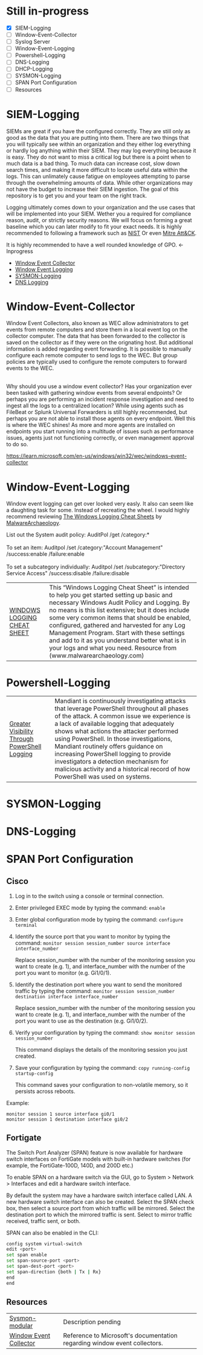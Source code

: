 # Still in-progress
- [x] SIEM-Logging
- [ ] Window-Event-Collector
- [ ] Syslog Server
- [ ] Window-Event-Logging
- [ ] Powershell-Logging
- [ ] DNS-Logging
- [ ] DHCP-Logging
- [ ] SYSMON-Logging
- [ ] SPAN Port Configuration
- [ ] Resources
# SIEM-Logging
SIEMs are great if you have the configured correctly. They are still only as good as the data that you are putting into them. There are two things that you will typically see within an organization and they either log everything or hardly log anything within their SIEM. They may log everything because it is easy. They do not want to miss a critical log but there is a point when to much data is a bad thing. To much data can increase cost, slow down search times, and making it more difficult to locate useful data within the logs. This can unlimately cause fatigue on employees attempting to parse through the overwhelming amounts of data. While other organizations may not have the budget to increase their SIEM ingestion. The goal of this repository is to get you and your team on the right track.  <br />

Logging ultimately comes down to your organization and the use cases that will be implemented into your SIEM. Wether you a required for compliance reason, audit, or strictly security reasons. We will focus on forming a great baseline which you can later modify to fit your exact needs. It is highly recommended to following a framework such as [NIST](https://www.nist.gov/) Or even [Mitre Att&CK](https://attack.mitre.org/). <br />

It is highly recommended to have a well rounded knowledge of GPO. <- Inprogress

- [Window Event Collector](#Window-Event-Collector)
- [Window Event Logging](#Window-Event-Logging)
- [SYSMON-Logging](#SYSMON)
- [DNS Logging](#DNS-Logging)

# Window-Event-Collector
Window Event Collectors, also known as WEC allow administrators to get events from remote computers and store them in a local event log on the collector computer. The data that has been forwarded to the collector is saved on the collector as if they were on the orignating host. But additional information is added regarding event forwarding. It is possible to manually configure each remote computer to send logs to the WEC. But group policies are typically used to configure the remote computers to forward events to the WEC.<br /><br />

Why should you use a window event collector? Has your organization ever been tasked with gathering window events from several endpoints? Or perhaps you are performing an incident response investigation and need to ingest all the logs to a centralized location? While using agents such as FileBeat or Splunk Universal Forwarders is still highly recommended, but perhaps you are not able to install those agents on every endpoint. Well this is where the WEC shines! As more and more agents are installed on endpoints you start running into a multitude of issues such as performance issues, agents just not functioning correctly, or even management approval to do so. <br />

https://learn.microsoft.com/en-us/windows/win32/wec/windows-event-collector

# Window-Event-Logging
Window event logging can get over looked very easly. It also can seem like a daughting task for some. Instead of recreating the wheel. I would highly recommend reviewing [The Windows Logging Cheat Sheets](https://www.malwarearchaeology.com/cheat-sheets) by [MalwareArchaeology](https://www.malwarearchaeology.com).<br />

List out the System audit policy: AuditPol /get /category:* <br /><br />
To set an item: Auditpol /set /category:"Account Management" /success:enable /failure:enable<br /><br />
To set a subcategory individually: Auditpol /set /subcategory:"Directory Service Access" /success:disable /failure:disable<br />





<table>
    <tr>
        <td>
            <a href="https://static1.squarespace.com/static/552092d5e4b0661088167e5c/t/5c586681f4e1fced3ce1308b/1549297281905/Windows+Logging+Cheat+Sheet_ver_Feb_2019.pdf" target="_blank">WINDOWS LOGGING CHEAT SHEET</a>
        </td>
        <td>
            This “Windows Logging Cheat Sheet” is intended to help you get started setting
up basic and necessary Windows Audit Policy and Logging. By no means is this list
extensive; but it does include some very common items that should be enabled,
configured, gathered and harvested for any Log Management Program. Start with
these settings and add to it as you understand better what is in your logs and
what you need. Resource from (www.malwarearchaeology.com)
        </td>
    </tr>
</table>


# Powershell-Logging
<table>
    <tr>
        <td>
            <a href="https://www.mandiant.com/resources/blog/greater-visibility" target="_blank">Greater Visibility Through PowerShell Logging</a>
        </td>
        <td>
            Mandiant is continuously investigating attacks that leverage PowerShell throughout all phases of the attack. A common issue we experience is a lack of available logging that adequately shows what actions the attacker performed using PowerShell. In those investigations, Mandiant routinely offers guidance on increasing PowerShell logging to provide investigators a detection mechanism for malicious activity and a historical record of how PowerShell was used on systems.
        </td>
    </tr>
</table>


# SYSMON-Logging
# DNS-Logging
# SPAN Port Configuration
## Cisco
1. Log in to the switch using a console or terminal connection.

2. Enter privileged EXEC mode by typing the command:
```enable```

3. Enter global configuration mode by typing the command:
```configure terminal```

4. Identify the source port that you want to monitor by typing the command:
```monitor session session_number source interface interface_number```

    Replace session_number with the number of the monitoring session you want to create (e.g. 1), and interface_number with the number of the port you want to monitor (e.g. Gi1/0/1).

5. Identify the destination port where you want to send the monitored traffic by typing the command:
```monitor session session_number destination interface interface_number```

    Replace session_number with the number of the monitoring session you want to create (e.g. 1), and interface_number with the number of the port you want to use as     the destination (e.g. Gi1/0/2).

6. Verify your configuration by typing the command:
```show monitor session session_number```

    This command displays the details of the monitoring session you just created.

7. Save your configuration by typing the command:
```copy running-config startup-config```

    This command saves your configuration to non-volatile memory, so it persists across reboots.

Example: 
```
monitor session 1 source interface gi0/1
monitor session 1 destination interface gi0/2
```
## Fortigate

The Switch Port Analyzer (SPAN) feature is now available for hardware switch interfaces on FortiGate models with built-in hardware switches (for example, the FortiGate-100D, 140D, and 200D etc.)<br />

To enable SPAN on a hardware switch via the GUI, go to System > Network > Interfaces and edit a hardware switch interface.<br />

By default the system may have a hardware switch interface called LAN. A new hardware switch interface can also be created.
Select the SPAN check box, then select a source port from which traffic will be mirrored.
Select the destination port to which the mirrored traffic is sent.
Select to mirror traffic received, traffic sent, or both.<br />

SPAN can also be enabled in the CLI:

```bash
config system virtual-switch
edit <port>
set span enable
set span-source-port <port>
set span-dest-port <port>
set span-direction {both | Tx | Rx}    
end
end
```
## Resources
<table>
    <tr>
        <td>
            <a href="https://github.com/olafhartong/sysmon-modular" target="_blank">Sysmon-modular</a>
        </td>
        <td>
            Description pending
        </td>
    </tr>
        <tr>
        <td>
            <a href="https://learn.microsoft.com/en-us/windows/win32/wec/windows-event-collector" target="_blank">Window Event Collector</a>
        </td>
        <td>
            Reference to Microsoft's documentation regarding window event collectors.
        </td>
    </tr>
</table>
